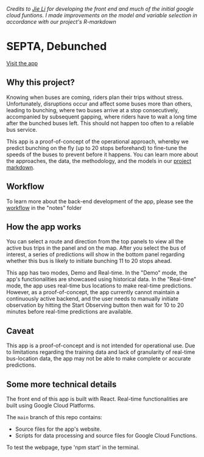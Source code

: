 *Credits to [Jie Li](https://github.com/Leejere) for developing the front end and much of the initial google cloud funtions. I made improvements on the model and variable selection in accordance with our project's R-markdown*

# SEPTA, Debunched

[Visit the app](https://leejere.github.io/debunch-septa-app/)

## Why this project?

Knowing when buses are coming, riders plan their trips without stress. Unfortunately, disruptions occur and affect some buses more than others, leading to bunching, where two buses arrive at a stop consecutively, accompanied by subsequent gapping, where riders have to wait a long time after the bunched buses left. This should not happen too often to a reliable bus service.

This app is a proof-of-concept of the operational approach, whereby we predict bunching on the fly (up to 20 stops beforehand) to fine-tune the speeds of the buses to prevent before it happens. You can learn more about the approaches, the data, the methodology, and the models in our [project markdown](https://leejere.github.io/otis-corridor/).

## Workflow

To learn more about the back-end development of the app, please see the [workflow](https://github.com/Bamboo-Forest-Rain/SEPTA-Debunched-App/blob/9b0e72d484fac561fa6b768782bb744b762815a8/notes/model-workflow.md) in the "notes" folder

## How the app works

You can select a route and direction from the top panels to view all the active bus trips in the panel and on the map. After you select the bus of interest, a series of predictions will show in the bottom panel regarding whether this bus is likely to initiate bunching 11 to 20 stops ahead.

This app has two modes, Demo and Real-time. In the "Demo" mode, the app's functionalities are showcased using historical data. In the "Real-time" mode, the app uses real-time bus locations to make real-time predictions. However, as a proof-of-concept, the app currently cannot maintain a continuously active backend, and the user needs to manually initiate observation by hitting the Start Observing button then wait for 10 to 20 minutes before real-time predictions are available.


## Caveat

This app is a proof-of-concept and is not intended for operational use. Due to limitations regarding the training data and lack of granularity of real-time bus-location data, the app may not be able to make complete or accurate predictions.

## Some more technical details

The front end of this app is built with React. Real-time functionalities are built using Google Cloud Platforms.

The `main` branch of this repo contains:

- Source files for the app's website.
- Scripts for data processing and source files for Google Cloud Functions.

To test the webpage, type 'npm start' in the terminal.

